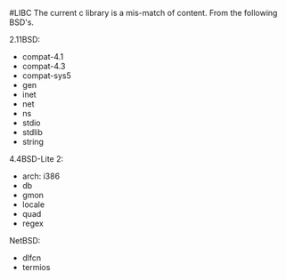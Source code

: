#LIBC
The current c library is a mis-match of content. From the following BSD's.

2.11BSD:
- compat-4.1
- compat-4.3
- compat-sys5
- gen
- inet
- net
- ns
- stdio
- stdlib
- string

4.4BSD-Lite 2:
- arch: i386
- db
- gmon
- locale
- quad
- regex

NetBSD:
- dlfcn
- termios